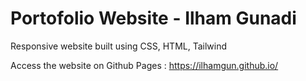 # Portofolio Website - Ilham Gunadi

Responsive website built using CSS, HTML, Tailwind

Access the website on Github Pages : https://ilhamgun.github.io/
